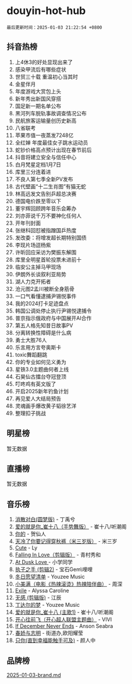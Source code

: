 # douyin-hot-hub

`最后更新时间：2025-01-03 21:22:54 +0800`

## 抖音热榜

1. 上4休3的好处显现出来了
1. 感染甲流后有哪些症状
1. 世贸三十载 重温初心当其时
1. 金星伴月
1. 年度游戏大赏包上头
1. 新年秀出新国风穿搭
1. 国足新一期名单公布
1. 黑河列车脱轨事故调查情况公布
1. 民航旅客运输量创历史新高
1. 八省联考
1. 苹果市值一夜蒸发7248亿
1. 全红婵 年度最佳女子跳水运动员
1. 蛇钞价格高点预计出现在春节前后
1. 抖音将建立安全与信任中心
1. 白月梵星定档1月7日
1. 库里三分连着进
1. 不良人第七季全新PV发布
1. 古代壁画“十二生肖图”有猫无蛇
1. 林高远发文告别乒超总决赛
1. 德国电价跌至零以下
1. 董宇辉回顾跨年音乐会筹办
1. 刘亦菲说千万不要神化任何人
1. 开年刊封面
1. 张继科回怼被指蹭国乒热度
1. 发改委：将增发超长期特别国债
1. 李现片场逗杨紫
1. 许昕回应采访为樊振东解围
1. 库里全明星首轮投票未进前十
1. 临安公主掉马甲现场
1. 伊朗外长谈叙利亚局势
1. 湖人力克开拓者
1. 沧元图2孟川被断全身筋骨
1. 一口气看懂逮捕尹锡悦事件
1. 我的2024打卡足迹盘点
1. 韩国公调处停止执行尹锡悦逮捕令
1. 普京指示俄政府与中国展开AI合作
1. 第五人格先知昔日故事PV
1. 分离转换性障碍是什么病
1. 勇士大胜76人
1. 乐言用方言夸奥斯卡
1. toxic舞蹈翻跳
1. 你的专业如何见义勇为
1. 星铁3.0主题曲何者上线
1. 石昊仙古擂台夺冠登顶
1. 叮咚鸡有英文版了
1. 开启2025新年钓鱼计划
1. 再见爱人大结局预告
1. 灵魂画手爆改黄子韬徐艺洋
1. 整理扣子挑战

## 明星榜

暂无数据

## 直播榜

暂无数据

## 音乐榜

1. [消散对白(圆梦版)](https://sf5-hl-cdn-tos.douyinstatic.com/obj/tos-cn-ve-2774/og4jB5I5IizzoZVAAAzWgBMAsMDWoArfwBOiFs) - 丁禹兮
1. [爱的就是你_崔十八（手势舞版）](https://sf5-hl-cdn-tos.douyinstatic.com/obj/tos-cn-ve-2774/oApB2AigNyB4sTw7JhBOikMAf0oDJzMWBuIrgm) - 崔十八/听潮阁
1. [你的](https://sf5-hl-cdn-tos.douyinstatic.com/obj/tos-cn-ve-2774/oYuIeKf42jB7sEV6B2upMdpYAgfrQWj0FeRegh) - 贺仙人
1. [天冷了你要记得穿秋裤（米三岁版）](https://sf3-cdn-tos.douyinstatic.com/obj/tos-cn-ve-2774/oQlIwVIDWiZ6BQilAorS7MA0AgCkQDvcZAdm1) - 米三岁
1. [Cute](https://sf5-hl-cdn-tos.douyinstatic.com/obj/tos-cn-ve-2774/o4IbIzHWKAAB4wsS5qMBRiiAlEBGTpQRNfFvuo) - Ly
1. [Falling In Love（剪辑版）](https://sf5-hl-cdn-tos.douyinstatic.com/obj/tos-cn-ve-2774/o8ajpA8zzgBPahbBIO8AcKGBLJezFCRd1wfP9f) - 青村秀和
1. [ At Dusk  Love ](https://sf5-hl-cdn-tos.douyinstatic.com/obj/tos-cn-ve-2774/o8CrpCf5CaYgI4ZrtQgMQAFEfuGqNnRSDQAPBc) - 小学同学
1. [执子之手 (剪辑2)](https://sf5-hl-cdn-tos.douyinstatic.com/obj/tos-cn-ve-2774/oUoZLQjCc31XzqsBnBQUNgeKtYPBcgbFDwtfcu) - 宝石Gem\哩哩
1. [冬日愿望清单](https://sf5-hl-cdn-tos.douyinstatic.com/obj/tos-cn-ve-2774/oIIgUOeamCFCVAzxN6MFRLIBlLGpUqQxeeHrLE) - Youzee Music
1. [小美满（电影《热辣滚烫》热辣陪伴曲）](https://sf5-hl-cdn-tos.douyinstatic.com/obj/tos-cn-ve-2774/o0GAn2lSgfZIDUgtevCGDQYnFg4CwnrBaxbTZL) - 周深
1. [Exile](https://sf5-hl-cdn-tos.douyinstatic.com/obj/tos-cn-ve-2774/oYj4gAQTknKE3WW0Je8KGmQ7z1cA4FefwtbufD) - Alyssa Caroline
1. [无感 (剪辑版)](https://sf5-hl-cdn-tos.douyinstatic.com/obj/tos-cn-ve-2774/o0eIsUzJBDlQaQFC5OFlgbMEZC1TFYBftOBn6p) - 江辰
1. [丁达尔的梦](https://sf6-cdn-tos.douyinstatic.com/obj/tos-cn-ve-2774/oMU3WirUZBVQkAC9ccG5P2IQirziZM2RTInUY) - Youzee Music
1. [爱的就是你_崔十八 (主歌1)](https://sf5-hl-cdn-tos.douyinstatic.com/obj/tos-cn-ve-2774/oI5BO5DhFZ6UTcNCnZaOCBLtZ7WIMQGfgnXf5E) - 崔十八/听潮阁
1. [开心往前飞（开心超人联盟主题曲）](https://sf5-hl-cdn-tos.douyinstatic.com/obj/tos-cn-ve-2774/9d8fb7c82cf1421fb93a9fe925275e0a) - VIVI
1. [If December Never Ends](https://sf5-hl-cdn-tos.douyinstatic.com/obj/tos-cn-ve-2774/oY1IQMoTgCFIBg8RZifyqlBBt1UFgitTYmxeOS) - Anson Seabra
1. [春娇与志明](https://sf6-cdn-tos.douyinstatic.com/obj/tos-cn-ve-2774/e530d8fceb7044b39707d7f9ff54add1) - 街道办,欧阳耀莹
1. [只你(直到幸福能触手可及)](https://sf5-hl-cdn-tos.douyinstatic.com/obj/tos-cn-ve-2774/o0lBkRDzFTeaVSUz3ZZSCBVtZ5DIMQGfgmEAuE) - 颜人中

## 品牌榜

[2025-01-03-brand.md](2025-01-03-brand.md)
